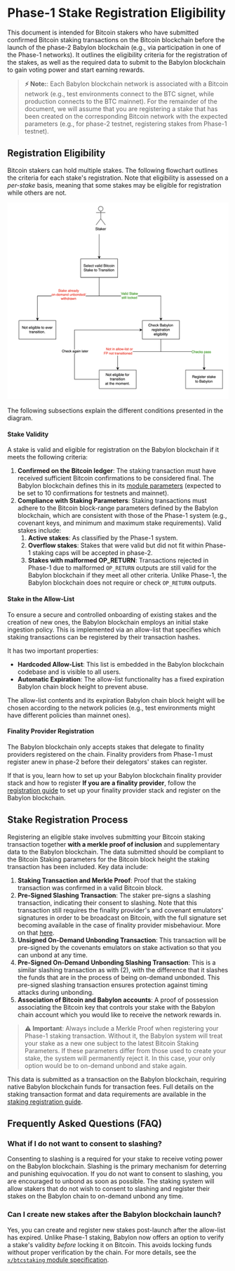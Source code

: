 # Phase-1 Stake Registration Eligibility

This document is intended for Bitcoin stakers who have
submitted confirmed Bitcoin staking transactions
on the Bitcoin blockchain before the launch of
the phase-2 Babylon blockchain (e.g., via participation
in one of the Phase-1 networks).
It outlines the eligibility criteria for the registration of
the stakes, as well as the required data to submit to the
Babylon blockchain to gain voting power and start earning
rewards.

> **⚡ Note:**: Each Babylon blockchain network is associated
> with a Bitcoin network (e.g.,
> test environments connect to the BTC signet,
> while production connects to the BTC mainnet).
> For the remainder of the document, we will
> assume that you are registering a stake that
> has been created on the corresponding Bitcoin network
> with the expected parameters (e.g.,
> for phase-2 testnet, registering stakes from Phase-1 testnet).

## Registration Eligibility

Bitcoin stakers can hold multiple stakes. The following
flowchart outlines the criteria for each stake's registration.
Note that eligibility is assessed on a
*per-stake* basis, meaning that some stakes
may be eligible for registration while others are not.

![Stake Registration Eligibility](./static/stake-register-eligibility.png)

The following subsections explain the different
conditions presented in the diagram.

#### Stake Validity

A stake is valid and eligible for registration on the Babylon blockchain if
it meets the following criteria:

1. **Confirmed on the Bitcoin ledger**:
   The staking transaction must have received sufficient
   Bitcoin confirmations to be considered final.
   The Babylon blockchain defines this in its
   [module parameters](../proto/babylon/btccheckpoint/v1/params.proto)
   (expected to be set to 10 confirmations for testnets and mainnet).
2. **Compliance with Staking Parameters**:
   Staking transactions must adhere to the Bitcoin block-range parameters
   defined by the Babylon blockchain, which are consistent with those of
   the Phase-1 system (e.g., covenant keys, and minimum and maximum stake requirements).
   Valid stakes include:
   1. **Active stakes**: As classified by the Phase-1 system.
   2. **Overflow stakes**: Stakes that were valid but did not fit within Phase-1
      staking caps will be accepted in phase-2.
   3. **Stakes with malformed OP_RETURN**: Transactions rejected in Phase-1
      due to malformed `OP_RETURN` outputs are still valid for the Babylon blockchain
      if they meet all other criteria. Unlike Phase-1, the Babylon blockchain
      does not require or check `OP_RETURN` outputs.

#### Stake in the Allow-List

To ensure a secure and controlled onboarding of existing stakes
and the creation of new ones,
the Babylon blockchain employs an initial stake ingestion policy.
This is implemented via an allow-list that specifies which staking
transactions can be registered by their transaction hashes.

It has two important properties:

* **Hardcoded Allow-List**: This list is embedded in the Babylon blockchain
  codebase and is visible to all users.
* **Automatic Expiration**: The allow-list functionality has a fixed expiration
  Babylon chain block height to prevent abuse.

The allow-list contents and its expiration Babylon chain block height
will be chosen according to the network policies (e.g., test environments
might have different policies than mainnet ones).

#### Finality Provider Registration

The Babylon blockchain only accepts stakes that delegate to finality
providers registered on the chain. Finality providers from Phase-1
must register anew in phase-2 before their delegators' stakes
can register.

If that is you, learn how to set up your Babylon blockchain
finality provider stack and how to register
**If you are a finality provider**,
follow the
[registration guide](https://github.com/babylonlabs-io/finality-provider/blob/main/docs/finality-provider-operation.md)
to set up your finality provider stack and register on the Babylon blockchain.

## Stake Registration Process

Registering an eligible stake involves submitting your Bitcoin staking
transaction together **with a merkle proof of inclusion** and
supplementary data to the Babylon blockchain. The data submitted
should be compliant to the Bitcoin Staking parameters for the
Bitcoin block height the staking transaction has been included.
Key data include:

1. **Staking Transaction and Merkle Proof**: Proof that the staking
   transaction was confirmed in a valid Bitcoin block.
2. **Pre-Signed Slashing Transaction**: The staker pre-signs a
   slashing transaction, indicating their consent to slashing.
   Note that this transaction
   still requires the finality provider's and covenant emulators' signatures
   in order to be broadcast on Bitcoin, with the full signature set becoming
   available in the case of finality provider misbehaviour. More on that
   [here](./staking-script.md).
3. **Unsigned On-Demand Unbonding Transaction**:
   This transaction will be pre-signed by the covenants emulators on stake activation
   so that you can unbond at any time.
4. **Pre-Signed On-Demand Unbonding Slashing Transaction**:
   This is a similar slashing
   transaction as with (2), with the difference that it slashes the funds that
   are in the process of being on-demand unbonded. This pre-signed slashing
   transaction ensures protection against timing attacks during unbonding.
5. **Association of Bitcoin and Babylon accounts**:
   A proof of possession associating the Bitcoin key that controls your stake
   with the Babylon chain account which you would like to receive the network
   rewards in.

> **⚠️  Important**: Always include a Merkle Proof when registering your
> Phase-1 staking transaction. Without it, the Babylon system will treat
> your stake as a new one subject to the latest Bitcoin Staking Parameters.
> If these parameters differ from those used to create your stake, the system
> will permanently reject it. In this case, your only option would be to
> on-demand unbond and stake again.


This data is submitted as a transaction on the Babylon blockchain,
requiring native Babylon blockchain funds for transaction fees.
Full details on the staking transaction format
and data requirements are available in the
[staking registration guide](./register-bitcoin-stake.md).

## Frequently Asked Questions (FAQ)

### What if I do not want to consent to slashing?

Consenting to slashing is a required for your stake
to receive voting power on the Babylon blockchain.
Slashing is the primary mechanism for deterring and punishing
equivocation.
If you do not want to consent to slashing, you are encouraged
to unbond as soon as possible.
The staking system will allow stakers that do not
wish to consent to slashing and register their stakes
on the Babylon chain
to on-demand unbond any time.

### Can I create new stakes after the Babylon blockchain launch?

Yes, you can create and register new stakes post-launch after
the allow-list has expired.
Unlike Phase-1 staking, Babylon now offers an option
to verify a stake's validity *before* locking it on Bitcoin.
This avoids locking funds without proper verification by
the chain. For more details, see the
[`x/btcstaking` module specification](../x/btcstaking).
